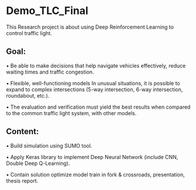 # Demo_TLC_Final

This Research project is about using Deep Reinforcement Learning to control traffic light. 

<h2>Goal:</h2> 

  • Be able to make decisions that help navigate vehicles effectively, reduce waiting times and traffic congestion.
  
  • Flexible, well-functioning models In unusual situations, it is possible to expand to complex intersections (5-way intersection, 6-way intersection, roundabout, etc.).
  
  • The evaluation and verification must yield the best results when compared to the common traffic light system, with other models.

<h2>Content:</h2>

  • Build simulation using SUMO tool.
  
  • Apply Keras library to implement Deep Neural Network (include CNN, Double Deep Q-Learning).
  
  • Contain solution optimize model train in fork & crossroads, presentation, thesis report.
